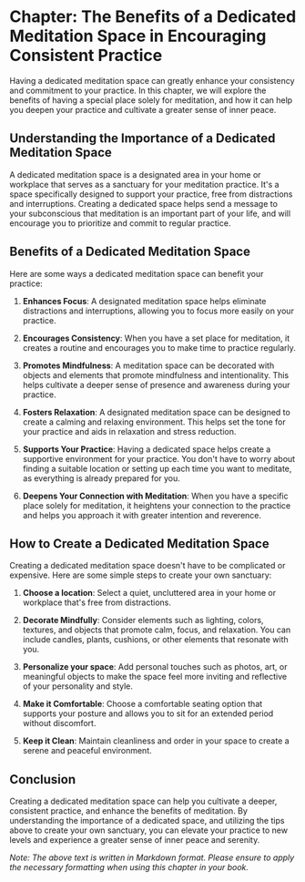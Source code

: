 Chapter: The Benefits of a Dedicated Meditation Space in Encouraging Consistent Practice
========================================================================================

Having a dedicated meditation space can greatly enhance your consistency and commitment to your practice. In this chapter, we will explore the benefits of having a special place solely for meditation, and how it can help you deepen your practice and cultivate a greater sense of inner peace.

Understanding the Importance of a Dedicated Meditation Space
------------------------------------------------------------

A dedicated meditation space is a designated area in your home or workplace that serves as a sanctuary for your meditation practice. It's a space specifically designed to support your practice, free from distractions and interruptions. Creating a dedicated space helps send a message to your subconscious that meditation is an important part of your life, and will encourage you to prioritize and commit to regular practice.

Benefits of a Dedicated Meditation Space
----------------------------------------

Here are some ways a dedicated meditation space can benefit your practice:

1. **Enhances Focus**: A designated meditation space helps eliminate distractions and interruptions, allowing you to focus more easily on your practice.

2. **Encourages Consistency**: When you have a set place for meditation, it creates a routine and encourages you to make time to practice regularly.

3. **Promotes Mindfulness**: A meditation space can be decorated with objects and elements that promote mindfulness and intentionality. This helps cultivate a deeper sense of presence and awareness during your practice.

4. **Fosters Relaxation**: A designated meditation space can be designed to create a calming and relaxing environment. This helps set the tone for your practice and aids in relaxation and stress reduction.

5. **Supports Your Practice**: Having a dedicated space helps create a supportive environment for your practice. You don't have to worry about finding a suitable location or setting up each time you want to meditate, as everything is already prepared for you.

6. **Deepens Your Connection with Meditation**: When you have a specific place solely for meditation, it heightens your connection to the practice and helps you approach it with greater intention and reverence.

How to Create a Dedicated Meditation Space
------------------------------------------

Creating a dedicated meditation space doesn't have to be complicated or expensive. Here are some simple steps to create your own sanctuary:

1. **Choose a location**: Select a quiet, uncluttered area in your home or workplace that's free from distractions.

2. **Decorate Mindfully**: Consider elements such as lighting, colors, textures, and objects that promote calm, focus, and relaxation. You can include candles, plants, cushions, or other elements that resonate with you.

3. **Personalize your space**: Add personal touches such as photos, art, or meaningful objects to make the space feel more inviting and reflective of your personality and style.

4. **Make it Comfortable**: Choose a comfortable seating option that supports your posture and allows you to sit for an extended period without discomfort.

5. **Keep it Clean**: Maintain cleanliness and order in your space to create a serene and peaceful environment.

Conclusion
----------

Creating a dedicated meditation space can help you cultivate a deeper, consistent practice, and enhance the benefits of meditation. By understanding the importance of a dedicated space, and utilizing the tips above to create your own sanctuary, you can elevate your practice to new levels and experience a greater sense of inner peace and serenity.

*Note: The above text is written in Markdown format. Please ensure to apply the necessary formatting when using this chapter in your book.*
